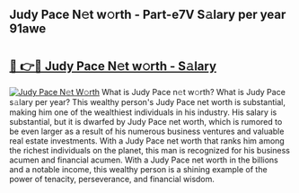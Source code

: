## Judy Pace N𝚎t w𝚘rth - Part-e7V S𝚊lary per year 91awe

# <h2><a href="http://gc127jx.nevu.top/?p=Judy+Pace">🔗 👉🔴 Judy Pace N𝚎t w𝚘rth - S𝚊lary</a></h2>

[![Judy Pace N𝚎t W𝚘rth](https://i.imgur.com/Oavwk0R.jpeg)](http://gc127jx.nevu.top/?p=Judy+Pace)
What is Judy Pace n𝚎t w𝚘rth? What is Judy Pace s𝚊lary per year?
This wealthy person's Judy Pace net worth is substantial, making him one of the wealthiest individuals in his industry. His salary is substantial, but it is dwarfed by Judy Pace net worth, which is rumored to be even larger as a result of his numerous business ventures and valuable real estate investments. With a Judy Pace net worth that ranks him among the richest individuals on the planet, this man is recognized for his business acumen and financial acumen. With a Judy Pace net worth in the billions and a notable income, this wealthy person is a shining example of the power of tenacity, perseverance, and financial wisdom.
